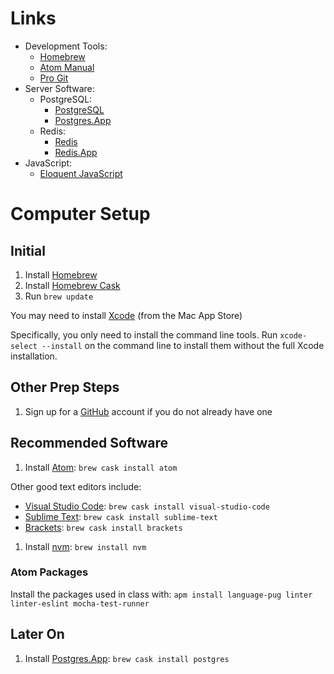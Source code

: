 # Links

* Development Tools:
  * [Homebrew][homebrew]
  * [Atom Manual](http://flight-manual.atom.io)
  * [Pro Git](https://git-scm.com/book/en/v2)
* Server Software:
  * PostgreSQL:
    * [PostgreSQL](https://www.postgresql.org)
    * [Postgres.App](http://postgresapp.com)
  * Redis:
    * [Redis](https://redis.io)
    * [Redis.App](http://jpadilla.github.io/redisapp/)
* JavaScript:
  * [Eloquent JavaScript](http://eloquentjavascript.net)

# Computer Setup

## Initial
1. Install [Homebrew][homebrew]
1. Install [Homebrew Cask](https://caskroom.github.io)
1. Run `brew update`

You may need to install [Xcode](https://developer.apple.com/xcode/) (from the Mac App Store)

Specifically, you only need to install the command line tools. Run `xcode-select --install` on the command line to install them without the full Xcode installation.


## Other Prep Steps

1. Sign up for a [GitHub](http://www.github.com/) account if you do not already have one

## Recommended Software
1. Install [Atom][atom]: `brew cask install atom`

  Other good text editors include:
  * [Visual Studio Code](https://code.visualstudio.com): `brew cask install visual-studio-code`
  * [Sublime Text](https://www.sublimetext.com): `brew cask install sublime-text`
  * [Brackets](http://brackets.io): `brew cask install brackets`

1. Install [nvm](https://github.com/creationix/nvm): `brew install nvm`

### Atom Packages
Install the packages used in class with: `apm install language-pug linter linter-eslint mocha-test-runner`

## Later On
1. Install [Postgres.App][postgresapp]: `brew cask install postgres`

[homebrew]: http://brew.sh
[atom]: http://atom.io
[postgresapp]: http://postgresapp.com
